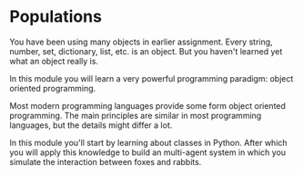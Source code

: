 # Populations

You have been using many objects in earlier assignment. Every string, number, set, dictionary, list, etc. is an object. But you haven't learned yet what an object really is.

In this module you will learn a very powerful programming paradigm: object oriented programming.

Most modern programming languages provide some form object oriented programming. The main principles are similar in most programming languages, but the details might differ a lot.

In this module you'll start by learning about classes in Python. After which you will apply this knowledge to build an multi-agent system in which you simulate the interaction between foxes and rabbits.
